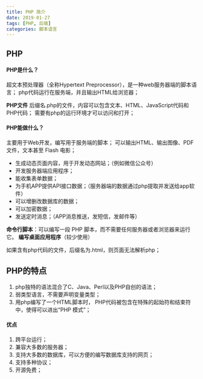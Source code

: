 ```yaml
---
title: PHP 简介
date: 2019-01-27
tags: [PHP, 后端]
categories: 脚本语言
---
```


## PHP
#### PHP是什么？
超文本预处理器（全称Hypertext Preprocessor），是一种web服务器端的脚本语言；
php代码运行在服务端，并且输出HTML给浏览器；

**PHP文件**
后缀名.php的文件，内容可以包含文本、HTML、JavaScript代码和 PHP代码；
需要有php的运行环境才可以访问和打开；

#### PHP能做什么？
主要用于Web开发，编写用于服务端的脚本；
可以输出HTML、输出图像、PDF 文件，文本甚至 Flash 电影；

- 生成动态页面内容，用于开发动态网站；（例如微信公众号）
- 开发服务器端应用程序；
- 能收集表单数据；
- 为手机APP提供API接口数据；（服务器端的数据通过php提取并发送给app软件）
- 可以增删改数据库的数据；
- 可以加密数据；
- 发送定时消息；（APP消息推送，发短信，发邮件等）

**命令行脚本**：可以编写一段 PHP 脚本，而不需要任何服务器或者浏览器来运行它。
**编写桌面应用程序**（较少使用）

如果含有php代码的文件，后缀名为.html，则页面无法解析php；

## PHP的特点 
1. php独特的语法混合了C、Java、Perl以及PHP自创的语法；
2. 弱类型语言，不需要声明变量类型；
3. 用php编写了一个HTML脚本时， PHP代码被包含在特殊的起始符和结束符中，使得可以进出“PHP 模式”；

#### 优点
1. 跨平台运行；
2. 兼容大多数的服务器；
3. 支持大多数的数据库，可以方便的编写数据库支持的网页；
4. 支持多种协议；
5. 开源免费；